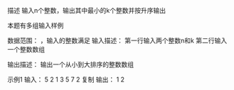 描述
输入n个整数，输出其中最小的k个整数并按升序输出

本题有多组输入样例

数据范围： ，输入的整数满足 
输入描述：
第一行输入两个整数n和k
第二行输入一个整数数组

输出描述：
输出一个从小到大排序的整数数组

示例1
输入：
5 2
1 3 5 7 2
复制
输出：
1 2
